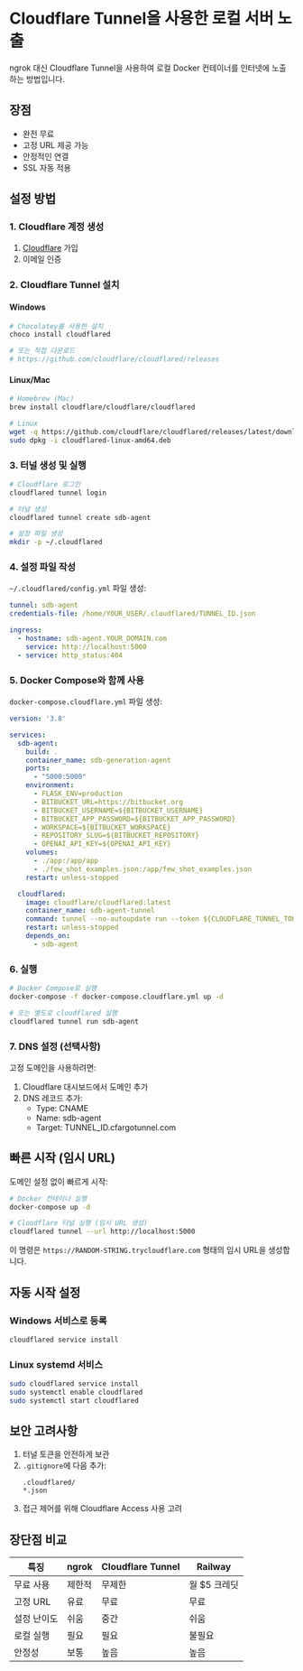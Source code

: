 # Cloudflare Tunnel을 사용한 로컬 서버 노출

ngrok 대신 Cloudflare Tunnel을 사용하여 로컬 Docker 컨테이너를 인터넷에 노출하는 방법입니다.

## 장점
- 완전 무료
- 고정 URL 제공 가능
- 안정적인 연결
- SSL 자동 적용

## 설정 방법

### 1. Cloudflare 계정 생성
1. [Cloudflare](https://dash.cloudflare.com/sign-up) 가입
2. 이메일 인증

### 2. Cloudflare Tunnel 설치

#### Windows
```powershell
# Chocolatey를 사용한 설치
choco install cloudflared

# 또는 직접 다운로드
# https://github.com/cloudflare/cloudflared/releases
```

#### Linux/Mac
```bash
# Homebrew (Mac)
brew install cloudflare/cloudflare/cloudflared

# Linux
wget -q https://github.com/cloudflare/cloudflared/releases/latest/download/cloudflared-linux-amd64.deb
sudo dpkg -i cloudflared-linux-amd64.deb
```

### 3. 터널 생성 및 실행

```bash
# Cloudflare 로그인
cloudflared tunnel login

# 터널 생성
cloudflared tunnel create sdb-agent

# 설정 파일 생성
mkdir -p ~/.cloudflared
```

### 4. 설정 파일 작성

`~/.cloudflared/config.yml` 파일 생성:

```yaml
tunnel: sdb-agent
credentials-file: /home/YOUR_USER/.cloudflared/TUNNEL_ID.json

ingress:
  - hostname: sdb-agent.YOUR_DOMAIN.com
    service: http://localhost:5000
  - service: http_status:404
```

### 5. Docker Compose와 함께 사용

`docker-compose.cloudflare.yml` 파일 생성:

```yaml
version: '3.8'

services:
  sdb-agent:
    build: .
    container_name: sdb-generation-agent
    ports:
      - "5000:5000"
    environment:
      - FLASK_ENV=production
      - BITBUCKET_URL=https://bitbucket.org
      - BITBUCKET_USERNAME=${BITBUCKET_USERNAME}
      - BITBUCKET_APP_PASSWORD=${BITBUCKET_APP_PASSWORD}
      - WORKSPACE=${BITBUCKET_WORKSPACE}
      - REPOSITORY_SLUG=${BITBUCKET_REPOSITORY}
      - OPENAI_API_KEY=${OPENAI_API_KEY}
    volumes:
      - ./app:/app/app
      - ./few_shot_examples.json:/app/few_shot_examples.json
    restart: unless-stopped

  cloudflared:
    image: cloudflare/cloudflared:latest
    container_name: sdb-agent-tunnel
    command: tunnel --no-autoupdate run --token ${CLOUDFLARE_TUNNEL_TOKEN}
    restart: unless-stopped
    depends_on:
      - sdb-agent
```

### 6. 실행

```bash
# Docker Compose로 실행
docker-compose -f docker-compose.cloudflare.yml up -d

# 또는 별도로 cloudflared 실행
cloudflared tunnel run sdb-agent
```

### 7. DNS 설정 (선택사항)

고정 도메인을 사용하려면:

1. Cloudflare 대시보드에서 도메인 추가
2. DNS 레코드 추가:
   - Type: CNAME
   - Name: sdb-agent
   - Target: TUNNEL_ID.cfargotunnel.com

## 빠른 시작 (임시 URL)

도메인 설정 없이 빠르게 시작:

```bash
# Docker 컨테이너 실행
docker-compose up -d

# Cloudflare 터널 실행 (임시 URL 생성)
cloudflared tunnel --url http://localhost:5000
```

이 명령은 `https://RANDOM-STRING.trycloudflare.com` 형태의 임시 URL을 생성합니다.

## 자동 시작 설정

### Windows 서비스로 등록
```powershell
cloudflared service install
```

### Linux systemd 서비스
```bash
sudo cloudflared service install
sudo systemctl enable cloudflared
sudo systemctl start cloudflared
```

## 보안 고려사항

1. 터널 토큰을 안전하게 보관
2. `.gitignore`에 다음 추가:
   ```
   .cloudflared/
   *.json
   ```
3. 접근 제어를 위해 Cloudflare Access 사용 고려

## 장단점 비교

| 특징 | ngrok | Cloudflare Tunnel | Railway |
|-----|-------|------------------|---------|
| 무료 사용 | 제한적 | 무제한 | 월 $5 크레딧 |
| 고정 URL | 유료 | 무료 | 무료 |
| 설정 난이도 | 쉬움 | 중간 | 쉬움 |
| 로컬 실행 | 필요 | 필요 | 불필요 |
| 안정성 | 보통 | 높음 | 높음 |
